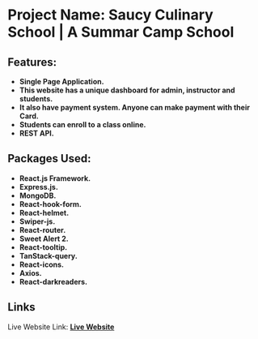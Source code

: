 # Project Name: Saucy Culinary School | A Summar Camp School

## Features:

* **Single Page Application.**  
* **This website has a unique dashboard for admin, instructor and students.**
* **It also have payment system. Anyone can make payment with their Card.**  
* **Students can enroll to a class online.**  
* **REST API.**

## Packages Used:

* **React.js Framework.**  
* **Express.js.**
* **MongoDB.**  
* **React-hook-form.**  
* **React-helmet.**
* **Swiper-js.**
* **React-router.**
* **Sweet Alert 2.**
* **React-tooltip.**
* **TanStack-query.**
* **React-icons.**
* **Axios.**
* **React-darkreaders.**


## Links

Live Website Link:  **[Live Website](https://markdownlivepreview.com/)**
